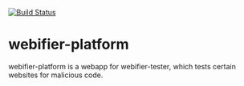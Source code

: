 [![Build Status](https://travis-ci.org/SecuritySquad/webifier.svg?branch=master)](https://travis-ci.org/SecuritySquad/webifier)

# webifier-platform
webifier-platform is a webapp for webifier-tester, which tests certain websites for malicious code.
